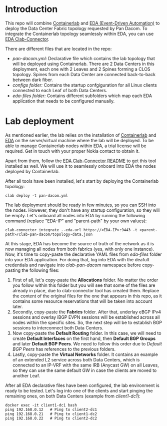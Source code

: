 # Introduction

This repo will combine [Containerlab](https://containerlab.dev/) and [EDA (Event-Driven Automation)](https://docs.eda.dev/25.4/) to deploy the Data Center Fabric topology requested by Pan Dacom. To integrate the Containerlab topology seamlessly within EDA, you can use [EDA Clab-Connector](https://github.com/eda-labs/clab-connector).

There are different files that are located in the repo:
  - *pan-dacom.yml:* Declarative file which contains the lab topology that will be deployed using Containerlab. There are 2 Data Centers in this deployment, each one with 2 Leaves and 2 Spines forming a CLOS topology. Spines from each Data Center are connected back-to-back between dark fiber.
  - *configs folder:* Contains the startup confgiguration for all Linux clients connected to each Leaf of both Data Centers.
  - *eda-files folder:* Contains different subfolders which map each EDA application that needs to be configured manually.

# Lab deployment

As mentioned earlier, the lab relies on the installation of [Containerlab](https://containerlab.dev/install/) and [EDA](https://docs.eda.dev/25.4/getting-started/try-eda/) on the server/virtual machine where the lab will be deployed. To be able to manage Containerlab nodes within EDA, a trial license will be required. Get in touch with your proper Nokia contact to obtain it.

Apart from them, follow the [EDA Clab-Connector README](https://github.com/eda-labs/clab-connector) to get this tool installed as well. We will use it to seamlessly onboard into EDA the nodes deployed by Containerlab.

After all tools have been installed, let's start by deploying the Containerlab topology:

```
clab deploy -t pan-dacom.yml
```

The lab deployment should be ready in few minutes, so you can SSH into the nodes. However, they don't have any startup configuration, so they will be empty. Let's onboard all nodes into EDA by running the following command (replace "EDA-IP" and "parent-path" by your own values):

```
clab-connector integrate --eda-url https://<EDA-IP>:9443 -t <parent-path>/clab-pan-dacom/topology-data.json
```

At this stage, EDA has become the source of truth of the network as it is now managing all nodes from both fabrics (yes, with only one instance). Now, it's time to copy-paste the declarative YAML files from *eda-files* folder into your EDA application. For doing that, log into EDA with the deafult credentials and navigate into *clab-pan-dacom* namespace before copy-pasting the following files:
1. First of all, let's copy-paste the **Allocations** folder. No matter the order you follow within this folder but you will see that some of the files are already in place, due to clab-connector tool has created them. Replace the content of the original files for the one that appears in this repo, as it contains some resource reservations that will be taken into account later.
2. Secondly, copy-paste the **Fabrics** folder. After that, underlay eBGP IPv4 sessions and overlay iBGP EVPN sessions will be established across all nodes within the specific sites. So, the next step will be to establish BGP sessions to interconnect both Data Centers.
3. Now copy-paste the **Default Routing** folder. In this case, we will need to create **Default Interfaces** on the first hand, then **Default BGP Groups** and later **Default BGP Peers**. We need to follow this order due to *Default BGP Peers* has references to the previous folders.
4. Lastly, copy-paste the **Virtual Networks** folder. It contains an example of an extended L2 service across both Data Centers, which is connected to an IP-VRF with the same IRB (Anycast GW) on all Leaves, so they can use the same default GW in case the clients are moved to another Leaf.

After all EDA declarative files have been configured, the lab environment is ready to be tested. Let's log into one of the clients and start pinging the remaining ones, on both Data Centers (example from *client1-dc1*):

```
docker exec -it client1-dc1 bash
ping 192.168.0.12   # Ping to client2-dc1
ping 192.168.0.21   # Ping to client1-dc2
ping 192.168.0.22   # Ping to client2-dc2
```
